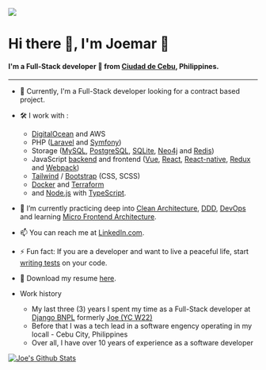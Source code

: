 [![](https://komarev.com/ghpvc/?username=joemar-tagpuno&color=green)](https://github.com/antonkomarev/github-profile-views-counter)

# Hi there 👋, I'm Joemar :bow:

#### I'm a Full-Stack developer 👻 from [Ciudad de Cebu](https://en.wikipedia.org/wiki/Cebu_City), Philippines.

---

- 👔  Currently, I'm a Full-Stack developer looking for a contract based project.
- 🛠️  I work with :
  -  [DigitalOcean](https://m.do.co/c/96903a5f6fc4) and AWS
  -  PHP ([Laravel](https://laravel.com/) and [Symfony](https://symfony.com/))
  -  Storage ([MySQL](https://mariadb.org/), [PostgreSQL](https://www.postgresql.org/), [SQLite](https://sqlite.org/index.html), [Neo4j](https://neo4j.com/) and [Redis](https://redis.io/))
  -  JavaScript [backend](https://developer.mozilla.org/en-US/docs/Learn/Server-side/First_steps/Web_frameworks#express_node.jsjavascript) and frontend ([Vue](https://vuejs.org/), [React](https://reactjs.org/), [React-native](https://reactnative.dev/), [Redux](https://redux.js.org/) and [Webpack](https://webpack.js.org/))
  -  [Tailwind](https://tailwindcss.com/) / [Bootstrap](https://getbootstrap.com/) (CSS, SCSS)
  -  [Docker](https://www.docker.com/) and [Terraform](https://www.terraform.io/)
  -  and [Node.js](https://nodejs.org/) with [TypeScript](https://www.typescriptlang.org/).
- 🌱 I’m currently practicing deep into [Clean Architecture](https://blog.cleancoder.com/uncle-bob/2012/08/13/the-clean-architecture.html), [DDD](https://en.wikipedia.org/wiki/Domain-driven_design), [DevOps](https://en.wikipedia.org/wiki/DevOps) and learning [Micro Frontend Architecture](https://micro-frontends.org/).
- 📫  You can reach me at [LinkedIn.com](https://www.linkedin.com/in/joemar-tagpuno-2431889b).
- ⚡ Fun fact: If you are a developer and want to live a peaceful life, start [writing tests](https://docs.python-guide.org/writing/tests/) on your code.
- 📜 Download my resume [here](https://docs.google.com/document/d/1ef8lCMM3Aq16Ykr7IW0rxK1jjS7S4PS3ajnKmReunRc/edit?usp=sharing).

- Work history
  - My last three (3) years I spent my time as a Full-Stack developer at [Django BNPL](https://django.eu/) formerly [Joe (YC W22)](https://www.linkedin.com/company/joeapp/)
  - Before that I was a tech lead in a software engency operating in my locall - Cebu City, Philippines
  - Over all, I have over 10 years of experience as a software developer
  
[![Joe's Github Stats](https://github-readme-stats.vercel.app/api?username=joemar-tagpuno&count_private=true&show_icons=true&include_all_commits=true&show_owner=true&icon_color=fc880c&bg_color=23211f&text_color=ffbb7c&title_color=fc880c&custom_title=Joe%27s%20Github%20Stats)](https://github.com/anuraghazra/github-readme-stats)

<!-- [![Joe's wakatime stats](https://github-readme-stats.vercel.app/api/wakatime?username=joetagpuno&layout=compact&show_icons=true&bg_color=23211f&text_color=ffbb7c&title_color=fc880c&custom_title=Joe%27s%20Wakatime%20Week%20Stats)](https://github.com/anuraghazra/github-readme-stats) -->

<!--
**joemar-tagpuno/joemar-tagpuno** is a ✨ _special_ ✨ repository because its `README.md` (this file) appears on your GitHub profile.

Here are some ideas to get you started:

- 🔭 I’m currently working on ...
- 🌱 I’m currently learning ...
- 👯 I’m looking to collaborate on ...
- 🤔 I’m looking for help with ...
- 💬 Ask me about ...
- 📫 How to reach me: ...
- 😄 Pronouns: ...
- ⚡ Fun fact: ...
-->
